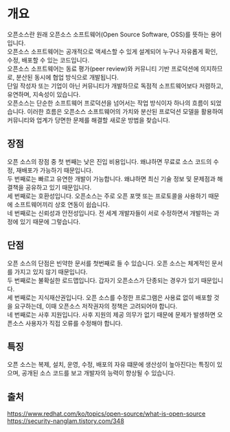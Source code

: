 # 개요
오픈소스란 원래 오픈소스 소프트웨어(Open Source Software, OSS)를 뜻하는 용어입니다.      
오픈소스 소프트웨어는 공개적으로 액세스할 수 있게 설계되어 누구나 자유롭게 확인, 수정, 배포할 수 있는 코드입니다.      
오픈소스 소프트웨어는 동료 평가(peer review)와 커뮤니티 기반 프로덕션에 의지하므로, 분산된 동시에 협업 방식으로 개발됩니다.      
단일 작성자 또는 기업이 아닌 커뮤니티가 개발하므로 독점적 소프트웨어보다 저렴하고, 유연하며, 지속성이 있습니다.        
오픈소스는 단순한 소프트웨어 프로덕션을 넘어서는 작업 방식이자 하나의 흐름이 되었습니다. 이러한 흐름은 오픈소스 소프트웨어의 가치와 분산된 프로덕션 모델을 활용하여 커뮤니티와 업계가 당면한 문제를 해결할 새로운 방법을 찾습니다.  

## 장점
오픈 소스의 장점 중 첫 번째는 낮은 진입 비용입니다. 왜냐하면 무료로 소스 코드의 수정, 재배포가 가능하기 때문입니다.   
두 번째로는 빠르고 유연한 개발이 가능합니다. 왜냐하면 최신 기술 정보 및 문제점과 해결책을 공유하고 있기 때문입니다.   
세 번째로는 호환성입니다. 오픈소스는 주로 오픈 포맷 또는 프로토콜을 사용하기 때문에 소프트웨어끼리 상호 연동이 쉽습니다.   
네 번째로는 신뢰성과 안전성입니다. 전 세계 개발자들이 서로 수정하면서 개발하는 과정에 있기 때문에 그렇습니다.

## 단점
오픈 소스의 단점은 빈약한 문서를 첫번째로 들 수 있습니다.  오픈 소스는 체계적인 문서를 가지고 있지 않기 때문입니다.   
두 번째로는 불확실한 로드맵입니다. 갑자기 오픈소스가 단종되는 경우가 있기 때문입니다.   
세 번째로는 지식재산권입니다. 오픈 소스를 수정한 프로그램은 사용료 없이 배포할 것을 요구하는데, 이때 오픈소스 저작권자의 정책은 고려되어야 합니다.   
네 번째로는 사후 지원입니다. 사후 지원의 제공 의무가 없기 때문에 문제가 발생하면 오픈소스 사용자가 직접 오류를 수정해야 합니다.   


## 특징
오픈 소스는 복제, 설치, 운영, 수정, 배포의 자유 떄문에 생산성이 높아진다는 특징이 있으며, 공개된 소스 코드를 보고 개발자의 능력이 향상될 수 있습니다.


## 출처

https://www.redhat.com/ko/topics/open-source/what-is-open-source
https://security-nanglam.tistory.com/348
